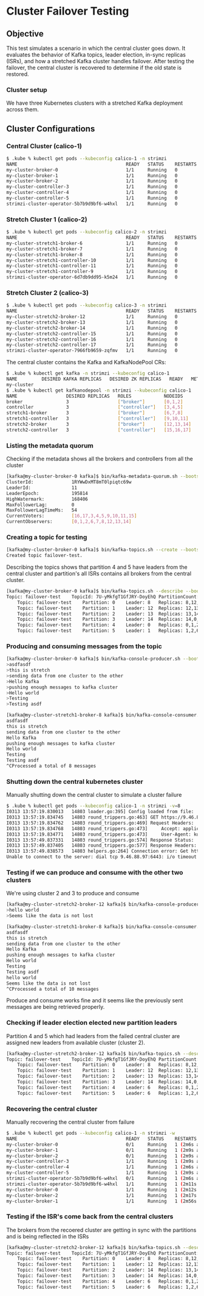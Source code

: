 # Cluster Failover Testing
## Objective

This test simulates a scenario in which the central cluster goes down. It evaluates the behavior of Kafka topics, leader election, in-sync replicas (ISRs), and how a stretched Kafka cluster handles failover. After testing the failover, the central cluster is recovered to determine if the old state is restored.

### Cluster setup
We have three Kubernetes clusters with a stretched Kafka deployment across them.
## Cluster Configurations

### Central Cluster (calico-1)
```bash
$ .kube % kubectl get pods --kubeconfig calico-1 -n strimzi
NAME                                        READY   STATUS    RESTARTS   AGE
my-cluster-broker-0                         1/1     Running   0          23h
my-cluster-broker-1                         1/1     Running   0          23h
my-cluster-broker-2                         1/1     Running   0          23h
my-cluster-controller-3                     1/1     Running   0          23h
my-cluster-controller-4                     1/1     Running   0          23h
my-cluster-controller-5                     1/1     Running   0          23h
strimzi-cluster-operator-5b7b9d9bf6-w4hxl   1/1     Running   0          23h
```

### Stretch Cluster 1 (calico-2)

```bash
$ .kube % kubectl get pods --kubeconfig calico-2 -n strimzi
NAME                                        READY   STATUS    RESTARTS   AGE
my-cluster-stretch1-broker-6                1/1     Running   0          23h
my-cluster-stretch1-broker-7                1/1     Running   0          23h
my-cluster-stretch1-broker-8                1/1     Running   0          23h
my-cluster-stretch1-controller-10           1/1     Running   0          23h
my-cluster-stretch1-controller-11           1/1     Running   0          23h
my-cluster-stretch1-controller-9            1/1     Running   0          23h
strimzi-cluster-operator-6d7db9dd95-k5m24   1/1     Running   0          23h
```

### Stretch Cluster 2 (calico-3)

```bash
$ .kube % kubectl get pods --kubeconfig calico-3 -n strimzi
NAME                                        READY   STATUS    RESTARTS   AGE
my-cluster-stretch2-broker-12               1/1     Running   0          23h
my-cluster-stretch2-broker-13               1/1     Running   0          23h
my-cluster-stretch2-broker-14               1/1     Running   0          23h
my-cluster-stretch2-controller-15           1/1     Running   0          23h
my-cluster-stretch2-controller-16           1/1     Running   0          23h
my-cluster-stretch2-controller-17           1/1     Running   0          23h
strimzi-cluster-operator-7966fb9659-zqfmv   1/1     Running   0          23h
```

The central cluster contains the Kafka and KafkaNodePool CRs:
```bash
$ .kube % kubectl get kafka -n strimzi --kubeconfig calico-1
NAME         DESIRED KAFKA REPLICAS   DESIRED ZK REPLICAS   READY   METADATA STATE   WARNINGS
my-cluster
$ .kube % kubectl get kafkanodepool -n strimzi --kubeconfig calico-1
NAME                  DESIRED REPLICAS   ROLES            NODEIDS
broker                3                  ["broker"]       [0,1,2]
controller            3                  ["controller"]   [3,4,5]
stretch1-broker       3                  ["broker"]       [6,7,8]
stretch1-controller   3                  ["controller"]   [9,10,11]
stretch2-broker       3                  ["broker"]       [12,13,14]
stretch2-controller   3                  ["controller"]   [15,16,17]
```

### Listing the metadata quorum
Checking if the metadata shows all the brokers and controllers from all the cluster
```bash
[kafka@my-cluster-broker-0 kafka]$ bin/kafka-metadata-quorum.sh --bootstrap-server my-cluster-kafka-bootstrap.strimzi.svc:9092 describe --status
ClusterId:              1RYWwDxMT8mT0lpiqtc69w
LeaderId:               11
LeaderEpoch:            195814
HighWatermark:          168406
MaxFollowerLag:         0
MaxFollowerLagTimeMs:   54
CurrentVoters:          [16,17,3,4,5,9,10,11,15]
CurrentObservers:       [0,1,2,6,7,8,12,13,14]
```

### Creating a topic for testing
```bash
[kafka@my-cluster-broker-0 kafka]$ bin/kafka-topics.sh --create --bootstrap-server my-cluster-kafka-bootstrap.strimzi.svc:9092 --replication-factor 6 --partitions 6 --topic failover-test
Created topic failover-test.
```

Describing the topics shows that partition 4 and 5 have leaders from the central cluster and partition's all ISRs contains all brokers from the central cluster.
```bash
[kafka@my-cluster-broker-0 kafka]$ bin/kafka-topics.sh --describe --bootstrap-server my-cluster-kafka-bootstrap.strimzi.svc:9092 --topic failover-test
Topic: failover-test	TopicId: 7U-yMkfgT1GfJRY-DoyEhQ	PartitionCount: 6	ReplicationFactor: 6	Configs: min.insync.replicas=2
	Topic: failover-test	Partition: 0	Leader: 8	Replicas: 8,12,13,14,0,1	Isr: 8,12,13,14,0,1	Elr: 	LastKnownElr:
	Topic: failover-test	Partition: 1	Leader: 12	Replicas: 12,13,14,0,1,2	Isr: 12,13,14,0,1,2	Elr: 	LastKnownElr:
	Topic: failover-test	Partition: 2	Leader: 13	Replicas: 13,14,0,1,2,6	Isr: 13,14,0,1,2,6	Elr: 	LastKnownElr:
	Topic: failover-test	Partition: 3	Leader: 14	Replicas: 14,0,1,2,6,7	Isr: 14,0,1,2,6,7	Elr: 	LastKnownElr:
	Topic: failover-test	Partition: 4	Leader: 0	Replicas: 0,1,2,6,7,8	Isr: 0,1,2,6,7,8	Elr: 	LastKnownElr:
	Topic: failover-test	Partition: 5	Leader: 1	Replicas: 1,2,6,7,8,12	Isr: 1,2,6,7,8,12	Elr: 	LastKnownElr:
```

### Producing and consuming messages from the topic 
```bash
[kafka@my-cluster-broker-0 kafka]$ bin/kafka-console-producer.sh --bootstrap-server  my-cluster-kafka-bootstrap.strimzi.svc:9092 --topic failover-test
>asdfasdf
>this is stretch
>sending data from one cluster to the other
>Hello Kafka
>pushing enough messages to kafka cluster
>Hello world
>Testing
>Testing asdf
```

```bash
[kafka@my-cluster-stretch1-broker-8 kafka]$ bin/kafka-console-consumer.sh --bootstrap-server  my-cluster-kafka-bootstrap.strimzi.svc:9092 --topic failover-test
asdfasdf
this is stretch
sending data from one cluster to the other
Hello Kafka
pushing enough messages to kafka cluster
Hello world
Testing
Testing asdf
^CProcessed a total of 8 messages
```

### Shutting down the central kubernetes cluster 
Manually shutting down the central cluster to simulate a cluster failure
```bash
$ .kube % kubectl get pods --kubeconfig calico-1 -n strimzi -v=8
I0313 13:57:19.830013   14803 loader.go:395] Config loaded from file:  calico-1
I0313 13:57:19.834745   14803 round_trippers.go:463] GET https://9.46.88.97:6443/api/v1/namespaces/strimzi/pods?limit=500
I0313 13:57:19.834762   14803 round_trippers.go:469] Request Headers:
I0313 13:57:19.834768   14803 round_trippers.go:473]     Accept: application/json;as=Table;v=v1;g=meta.k8s.io,application/json;as=Table;v=v1beta1;g=meta.k8s.io,application/json
I0313 13:57:19.834771   14803 round_trippers.go:473]     User-Agent: kubectl1.31.1/v1.31.1 (darwin/arm64) kubernetes/948afe5
I0313 13:57:49.837331   14803 round_trippers.go:574] Response Status:  in 30002 milliseconds
I0313 13:57:49.837405   14803 round_trippers.go:577] Response Headers:
I0313 13:57:49.838573   14803 helpers.go:264] Connection error: Get https://9.46.88.97:6443/api/v1/namespaces/strimzi/pods?limit=500: dial tcp 9.46.88.97:6443: i/o timeout
Unable to connect to the server: dial tcp 9.46.88.97:6443: i/o timeout
```

### Testing if we can produce and consume with the other two clusters
We're using cluster 2 and 3 to produce and consume
```bash
[kafka@my-cluster-stretch2-broker-12 kafka]$ bin/kafka-console-producer.sh --bootstrap-server  my-cluster-kafka-bootstrap.strimzi.svc:9092 --topic failover-test
>hello world
>Seems like the data is not lost
```

```bash
[kafka@my-cluster-stretch1-broker-8 kafka]$ bin/kafka-console-consumer.sh --bootstrap-server  my-cluster-kafka-bootstrap.strimzi.svc:9092 --topic failover-test --from-beginning
asdfasdf
this is stretch
sending data from one cluster to the other
Hello Kafka
pushing enough messages to kafka cluster
Hello world
Testing
Testing asdf
hello world
Seems like the data is not lost
^CProcessed a total of 10 messages
```
Produce and consume works fine and it seems like the previously sent messages are being retrieved properly.


### Checking if leader election elected new partition leaders
Partition 4 and 5 which had leaders from the failed central cluster are assigned new leaders from available cluster (cluster 2).
```bash
[kafka@my-cluster-stretch2-broker-12 kafka]$ bin/kafka-topics.sh --describe --bootstrap-server my-cluster-kafka-bootstrap.strimzi.svc:9092 --topic failover-test
Topic: failover-test	TopicId: 7U-yMkfgT1GfJRY-DoyEhQ	PartitionCount: 6	ReplicationFactor: 6	Configs: min.insync.replicas=2
	Topic: failover-test	Partition: 0	Leader: 8	Replicas: 8,12,13,14,0,1	Isr: 8,12,14,13	Elr: 	LastKnownElr:
	Topic: failover-test	Partition: 1	Leader: 12	Replicas: 12,13,14,0,1,2	Isr: 12,14,13	Elr: 	LastKnownElr:
	Topic: failover-test	Partition: 2	Leader: 13	Replicas: 13,14,0,1,2,6	Isr: 14,6,13	Elr: 	LastKnownElr:
	Topic: failover-test	Partition: 3	Leader: 14	Replicas: 14,0,1,2,6,7	Isr: 14,6,7	Elr: 	LastKnownElr:
	Topic: failover-test	Partition: 4	Leader: 6	Replicas: 0,1,2,6,7,8	Isr: 6,7,8	Elr: 	LastKnownElr:
	Topic: failover-test	Partition: 5	Leader: 6	Replicas: 1,2,6,7,8,12	Isr: 6,7,8,12	Elr: 	LastKnownElr:
```

### Recovering the central cluster
Manually recovering the central cluster from failure
```bash
$ .kube % kubectl get pods --kubeconfig calico-1 -n strimzi -w
NAME                                        READY   STATUS    RESTARTS       AGE
my-cluster-broker-0                         0/1     Running   1 (2m6s ago)   24h
my-cluster-broker-1                         0/1     Running   1 (2m9s ago)   23h
my-cluster-broker-2                         0/1     Running   1 (2m9s ago)   24h
my-cluster-controller-3                     1/1     Running   1 (2m9s ago)   24h
my-cluster-controller-4                     1/1     Running   1 (2m6s ago)   24h
my-cluster-controller-5                     1/1     Running   1 (2m9s ago)   24h
strimzi-cluster-operator-5b7b9d9bf6-w4hxl   0/1     Running   1 (2m6s ago)   24h
strimzi-cluster-operator-5b7b9d9bf6-w4hxl   1/1     Running   1 (2m11s ago)   24h
my-cluster-broker-0                         1/1     Running   1 (2m12s ago)   24h
my-cluster-broker-2                         1/1     Running   1 (2m17s ago)   24h
my-cluster-broker-1                         1/1     Running   1 (2m56s ago)   23h
```

### Testing if the ISR's come back from the central clusters
The brokers from the recoered cluster are getting in sync with the partitions and is being reflected in the ISRs
```bash
[kafka@my-cluster-stretch2-broker-12 kafka]$ bin/kafka-topics.sh --describe --bootstrap-server my-cluster-kafka-bootstrap.strimzi.svc:9092 --topic failover-test
Topic: failover-test	TopicId: 7U-yMkfgT1GfJRY-DoyEhQ	PartitionCount: 6	ReplicationFactor: 6	Configs: min.insync.replicas=2
	Topic: failover-test	Partition: 0	Leader: 8	Replicas: 8,12,13,14,0,1	Isr: 0,14,13,12,8	Elr: 	LastKnownElr:
	Topic: failover-test	Partition: 1	Leader: 12	Replicas: 12,13,14,0,1,2	Isr: 0,14,13,2,12	Elr: 	LastKnownElr:
	Topic: failover-test	Partition: 2	Leader: 14	Replicas: 13,14,0,1,2,6	Isr: 0,14,6,13,2	Elr: 	LastKnownElr:
	Topic: failover-test	Partition: 3	Leader: 14	Replicas: 14,0,1,2,6,7	Isr: 0,14,6,2,7	Elr: 	LastKnownElr:
	Topic: failover-test	Partition: 4	Leader: 6	Replicas: 0,1,2,6,7,8	Isr: 0,6,2,7,8	Elr: 	LastKnownElr:
	Topic: failover-test	Partition: 5	Leader: 6	Replicas: 1,2,6,7,8,12	Isr: 6,2,12,7,8	Elr: 	LastKnownElr:
```